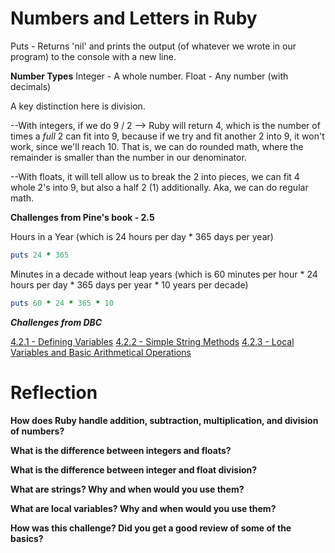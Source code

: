# Numbers and Letters in Ruby

Puts - Returns 'nil' and prints the output (of whatever we wrote in our program) to the console with a new line. 


**Number Types**
Integer - A whole number.
Float - Any number (with decimals)

A key distinction here is division.

--With integers, if we do 9 / 2 --> Ruby will return 4, which is the number of times a *full* 2 can fit into 9, because if we try and fit another 2 into 9, it won't work, since we'll reach 10. That is, we can do rounded math, where the remainder is smaller than the number in our denominator. 

--With floats, it will tell allow us to break the 2 into pieces, we can fit 4 whole 2's into 9, but also a half 2 (1) additionally. Aka, we can do regular math. 

**Challenges from Pine's book - 2.5**

Hours in a Year (which is 24 hours per day * 365 days per year)

```ruby
puts 24 * 365
```

Minutes in a decade without leap years (which is 60 minutes per hour * 24 hours per day * 365 days per year * 10 years per decade)

```ruby
puts 60 * 24 * 365 * 10
```

***Challenges from DBC***

[4.2.1 - Defining Variables](Link)
[4.2.2 - Simple String Methods](Link)
[4.2.3 - Local Variables and Basic Arithmetical Operations](Link)

# Reflection



**How does Ruby handle addition, subtraction, multiplication, and division of numbers?**



**What is the difference between integers and floats?**

**What is the difference between integer and float division?**

**What are strings? Why and when would you use them?**

**What are local variables? Why and when would you use them?**

**How was this challenge? Did you get a good review of some of the basics?**

